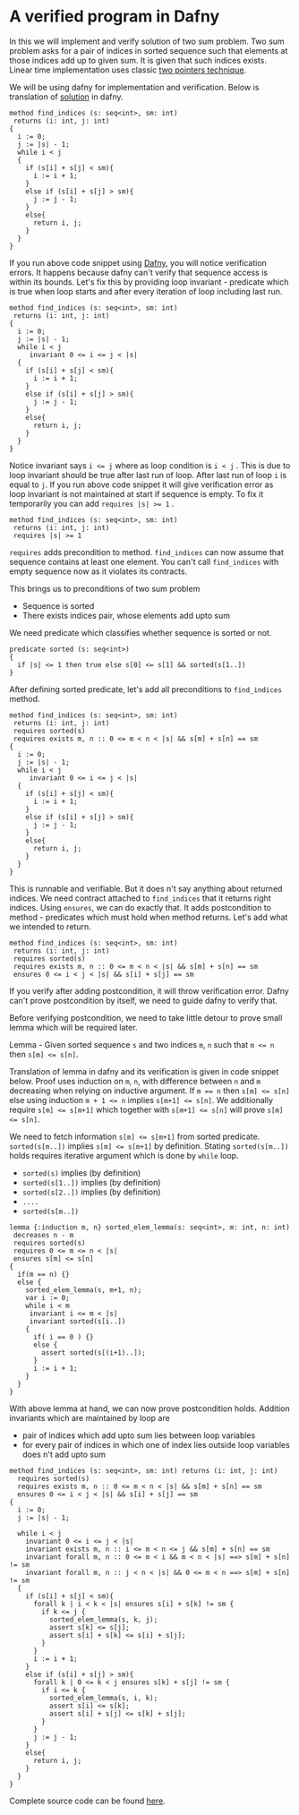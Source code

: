 # A verified program in Dafny
In this we will implement and verify solution of two sum problem. Two sum problem asks for a pair of indices in sorted sequence such that elements at those indices add up to given sum. It is given that such indices exists. Linear time implementation uses classic [two pointers technique](https://usaco.guide/silver/2P).

We will be using dafny for implementation and verification. Below is translation of [solution](https://rosettacode.org/wiki/Two_sum) in dafny.

```
method find_indices (s: seq<int>, sm: int) 
 returns (i: int, j: int)
{
  i := 0;
  j := |s| - 1;
  while i < j
  {
    if (s[i] + s[j] < sm){
      i := i + 1;
    }
    else if (s[i] + s[j] > sm){
      j := j - 1;
    }
    else{
      return i, j;
    }
  }
}
```

If you run above code snippet using [Dafny](https://dafny.org/), you will notice verification errors. It happens because dafny can't verify that sequence access is within its bounds. Let's fix this by providing loop invariant - predicate which is true when loop starts and after every iteration of loop including last run.

```
method find_indices (s: seq<int>, sm: int) 
 returns (i: int, j: int)
{
  i := 0;
  j := |s| - 1;
  while i < j
	 invariant 0 <= i <= j < |s|
  {
    if (s[i] + s[j] < sm){
      i := i + 1;
    }
    else if (s[i] + s[j] > sm){
      j := j - 1;
    }
    else{
      return i, j;
    }
  }
}
```

Notice invariant says  `i <= j`  where as loop condition is `i < j` . This is due to loop invariant should be true after last run of loop. After last run of loop `i` is equal to `j`. If you run above code snippet it will give verification error as loop invariant is not maintained at start if sequence is empty. To fix it temporarily you can add `requires |s| >= 1` .

```
method find_indices (s: seq<int>, sm: int) 
 returns (i: int, j: int)
 requires |s| >= 1
```

`requires` adds precondition to method. `find_indices` can now assume that sequence contains at least one element. You can't call `find_indices` with empty sequence now as it violates its contracts.

This brings us to preconditions of two sum problem 

 * Sequence is sorted
 * There exists indices pair, whose elements add upto sum

We need predicate which classifies whether sequence is sorted or not.

```
predicate sorted (s: seq<int>)
{
  if |s| <= 1 then true else s[0] <= s[1] && sorted(s[1..])
} 
```

After defining sorted predicate, let's add all preconditions to `find_indices` method.

```
method find_indices (s: seq<int>, sm: int) 
 returns (i: int, j: int)
 requires sorted(s)
 requires exists m, n :: 0 <= m < n < |s| && s[m] + s[n] == sm
{
  i := 0;
  j := |s| - 1;
  while i < j
	 invariant 0 <= i <= j < |s|
  {
    if (s[i] + s[j] < sm){
      i := i + 1;
    }
    else if (s[i] + s[j] > sm){
      j := j - 1;
    }
    else{
      return i, j;
    }
  }
}
```

This is runnable and verifiable. But it does n't say anything about returned indices. We need contract attached to `find_indices`  that it returns right indices. Using `ensures`, we can do exactly that. It adds postcondition to method - predicates which must hold when method returns. Let's add what we intended to return. 

```
method find_indices (s: seq<int>, sm: int) 
 returns (i: int, j: int)
 requires sorted(s)
 requires exists m, n :: 0 <= m < n < |s| && s[m] + s[n] == sm
 ensures 0 <= i < j < |s| && s[i] + s[j] == sm
```

If you verify after adding postcondition, it will throw verification error. Dafny can't prove postcondition by itself, we need to guide dafny to verify that.

Before verifying postcondition, we need to take little detour to prove small lemma which will be required later. 

Lemma - Given sorted sequence `s` and two indices `m`, `n` such that `m <= n` then `s[m] <= s[n]`.

Translation of lemma in dafny and its verification is given in code snippet below.  Proof uses induction on `m`, `n`, with difference between `n` and `m` decreasing when relying on inductive argument. If `m == n` then `s[m] <= s[n]` else using induction `m + 1 <= n` implies `s[m+1] <= s[n]`. We additionally require `s[m] <= s[m+1]` which together with `s[m+1] <= s[n]` will prove `s[m] <= s[n]`.

We need to fetch information `s[m] <= s[m+1]` from sorted predicate. `sorted(s[m..])` implies `s[m] <= s[m+1]` by definition. Stating `sorted(s[m..])` holds requires iterative argument which is done by `while` loop.

* `sorted(s)` implies (by definition)
* `sorted(s[1..])` implies (by definition)
* `sorted(s[2..])`  implies (by definition)
* `....`  
* `sorted(s[m..])`

```
lemma {:induction m, n} sorted_elem_lemma(s: seq<int>, m: int, n: int)
 decreases n - m
 requires sorted(s)
 requires 0 <= m <= n < |s|
 ensures s[m] <= s[n]
{
  if(m == n) {}
  else {
    sorted_elem_lemma(s, m+1, n);
    var i := 0;
    while i < m
     invariant i <= m < |s|
     invariant sorted(s[i..])
    {
      if( i == 0 ) {}
      else {
        assert sorted(s[(i+1)..]);
      }
      i := i + 1;
    }
  }
}
```

With above lemma at hand, we can now prove postcondition holds. Addition invariants which are maintained by loop are

* pair of indices which add upto sum lies between loop variables
* for every pair of indices in which one of index lies outside loop variables does n't add upto sum


```
method find_indices (s: seq<int>, sm: int) returns (i: int, j: int)
  requires sorted(s)
  requires exists m, n :: 0 <= m < n < |s| && s[m] + s[n] == sm
  ensures 0 <= i < j < |s| && s[i] + s[j] == sm
{
  i := 0;
  j := |s| - 1;

  while i < j
    invariant 0 <= i <= j < |s|
    invariant exists m, n :: i <= m < n <= j && s[m] + s[n] == sm
    invariant forall m, n :: 0 <= m < i && m < n < |s| ==> s[m] + s[n] != sm
    invariant forall m, n :: j < n < |s| && 0 <= m < n ==> s[m] + s[n] != sm
  {
    if (s[i] + s[j] < sm){
      forall k | i < k < |s| ensures s[i] + s[k] != sm {
        if k <= j {
          sorted_elem_lemma(s, k, j);
          assert s[k] <= s[j];
          assert s[i] + s[k] <= s[i] + s[j];
        }
      }
      i := i + 1;
    }
    else if (s[i] + s[j] > sm){
      forall k | 0 <= k < j ensures s[k] + s[j] != sm {
        if i <= k {
          sorted_elem_lemma(s, i, k);
          assert s[i] <= s[k];
          assert s[i] + s[j] <= s[k] + s[j];
        }
      }
      j := j - 1;
    }
    else{
      return i, j;
    }
  }
}

```

Complete source code can be found [here](https://gist.github.com/rdivyanshu/052fc8b2c5bb62fc33c3065d42b2ad81).
